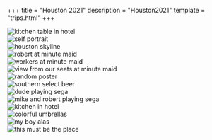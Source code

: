 +++
title = "Houston 2021"
description = "Houston2021"
template = "trips.html"
+++

![kitchen table in hotel](https://mikemorganphotos.s3.us-east-2.amazonaws.com/houston2021/01.jpg)
<br>
![self portrait](https://mikemorganphotos.s3.us-east-2.amazonaws.com/houston2021/02.webp)
<br>
![houston skyline](https://mikemorganphotos.s3.us-east-2.amazonaws.com/houston2021/03.webp)
<br>
![robert at minute maid](https://mikemorganphotos.s3.us-east-2.amazonaws.com/houston2021/04.webp)
<br>
![workers at minute maid](https://mikemorganphotos.s3.us-east-2.amazonaws.com/houston2021/05.webp)
<br>
![view from our seats at minute maid](https://mikemorganphotos.s3.us-east-2.amazonaws.com/houston2021/06.webp)
<br>
![random poster](https://mikemorganphotos.s3.us-east-2.amazonaws.com/houston2021/07.webp)
<br>
![southern select beer](https://mikemorganphotos.s3.us-east-2.amazonaws.com/houston2021/08.webp)
<br>
![dude playing sega](https://mikemorganphotos.s3.us-east-2.amazonaws.com/houston2021/09.webp)
<br>
![mike and robert playing sega](https://mikemorganphotos.s3.us-east-2.amazonaws.com/houston2021/10.webp)
<br>
![kitchen in hotel](https://mikemorganphotos.s3.us-east-2.amazonaws.com/houston2021/11.webp)
<br>
![colorful umbrellas](https://mikemorganphotos.s3.us-east-2.amazonaws.com/houston2021/12.webp)
<br>
![my boy alas](https://mikemorganphotos.s3.us-east-2.amazonaws.com/houston2021/13.webp)
<br>
![this must be the place](https://mikemorganphotos.s3.us-east-2.amazonaws.com/houston2021/14.webp)
<br>
